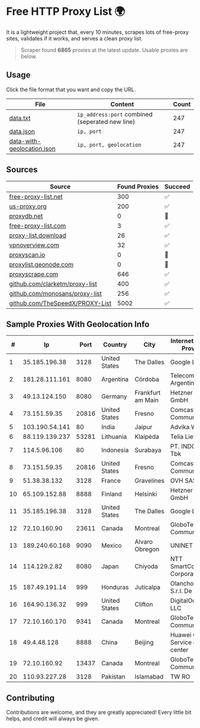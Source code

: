 
# Free HTTP Proxy List 🌍

It is a lightweight project that, every 10 minutes, scrapes lots of free-proxy sites, validates if it works, and serves a clean proxy list.


> Scraper found **6865** proxies at the latest update. Usable proxies are below.

## Usage

Click the file format that you want and copy the URL.


|File|Content|Count|
|----|-------|-----|
|[data.txt](https://raw.githubusercontent.com/themiralay/Proxy-List-World/master/data.txt)|`ip_address:port` combined (seperated new line)|247|
|[data.json](https://raw.githubusercontent.com/themiralay/Proxy-List-World/master/data.json)|`ip, port`|247|
|[data-with-geolocation.json](https://raw.githubusercontent.com/themiralay/Proxy-List-World/master/data-with-geolocation.json)|`ip, port, geolocation`|247|

## Sources

|Source|Found Proxies|Succeed|
|------|-------------|-------|
|[free-proxy-list.net](https://free-proxy-list.net)|300|✅|
|[us-proxy.org](https://www.us-proxy.org)|200|✅|
|[proxydb.net](http://proxydb.net)|0|🚫|
|[free-proxy-list.com](https://free-proxy-list.com/?page=&port=&type%5B%5D=http&type%5B%5D=https&up_time=0&search=Search)|3|✅|
|[proxy-list.download](https://www.proxy-list.download/HTTP)|26|✅|
|[vpnoverview.com](https://vpnoverview.com/privacy/anonymous-browsing/free-proxy-servers)|32|✅|
|[proxyscan.io](https://www.proxyscan.io)|0|🚫|
|[proxylist.geonode.com](https://proxylist.geonode.com/api/proxy-list?limit=300&page=1&sort_by=lastChecked&sort_type=desc&protocols=http,https)|0|🚫|
|[proxyscrape.com](https://api.proxyscrape.com/v2/?request=displayproxies&protocol=http&timeout=10000&country=all&ssl=all&anonymity=all)|646|✅|
|[github.com/clarketm/proxy-list](https://raw.githubusercontent.com/clarketm/proxy-list/master/proxy-list-raw.txt)|400|✅|
|[github.com/monosans/proxy-list](https://raw.githubusercontent.com/monosans/proxy-list/main/proxies/http.txt)|256|✅|
|[github.com/TheSpeedX/PROXY-List](https://raw.githubusercontent.com/TheSpeedX/PROXY-List/master/http.txt)|5002|✅|


## Sample Proxies With Geolocation Info

|#|Ip|Port|Country|City|Internet Service Provider|
|-|--|----|-------|----|-------------------------|
|1|35.185.196.38|3128|United States|The Dalles|Google LLC|
|2|181.28.111.161|8080|Argentina|Córdoba|Telecom Argentina S.A|
|3|49.13.124.150|8080|Germany|Frankfurt am Main|Hetzner Online GmbH|
|4|73.151.59.35|20816|United States|Fresno|Comcast Cable Communications|
|5|103.190.54.141|80|India|Jaipur|Advika Web|
|6|88.119.139.237|53281|Lithuania|Klaipėda|Telia Lietuva|
|7|114.5.96.106|80|Indonesia|Surabaya|PT. INDOSAT Tbk|
|8|73.151.59.35|20816|United States|Fresno|Comcast Cable Communications|
|9|51.38.38.132|3128|France|Gravelines|OVH SAS|
|10|65.109.152.88|8888|Finland|Helsinki|Hetzner Online GmbH|
|11|35.185.196.38|3128|United States|The Dalles|Google LLC|
|12|72.10.160.90|23611|Canada|Montreal|GloboTech Communications|
|13|189.240.60.168|9090|Mexico|Alvaro Obregon|UNINET|
|14|114.129.2.82|8080|Japan|Chiyoda|NTT SmartConnect Corporation|
|15|187.49.191.14|999|Honduras|Juticalpa|Olancho NET S.r.l. De C.V.|
|16|164.90.136.32|999|United States|Clifton|DigitalOcean, LLC|
|17|72.10.160.170|9341|Canada|Montreal|GloboTech Communications|
|18|49.4.48.128|8888|China|Beijing|Huawei Cloud Service data center|
|19|72.10.160.92|13437|Canada|Montreal|GloboTech Communications|
|20|110.93.227.28|3128|Pakistan|Islamabad|TW RO|



## Contributing

Contributions are welcome, and they are greatly appreciated! Every
little bit helps, and credit will always be given.

